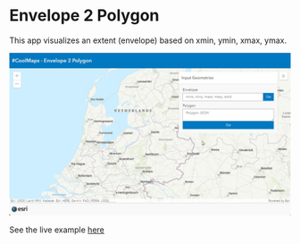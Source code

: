 # Envelope 2 Polygon
This app visualizes an extent (envelope) based on xmin, ymin, xmax, ymax.

![GeometryEngine](../images/20220715_Envelope2Polygon.gif)


See the live example [here](https://esrinederland.github.io/CoolMaps/Envelope2Polygon/Envelope2Polygon.html)